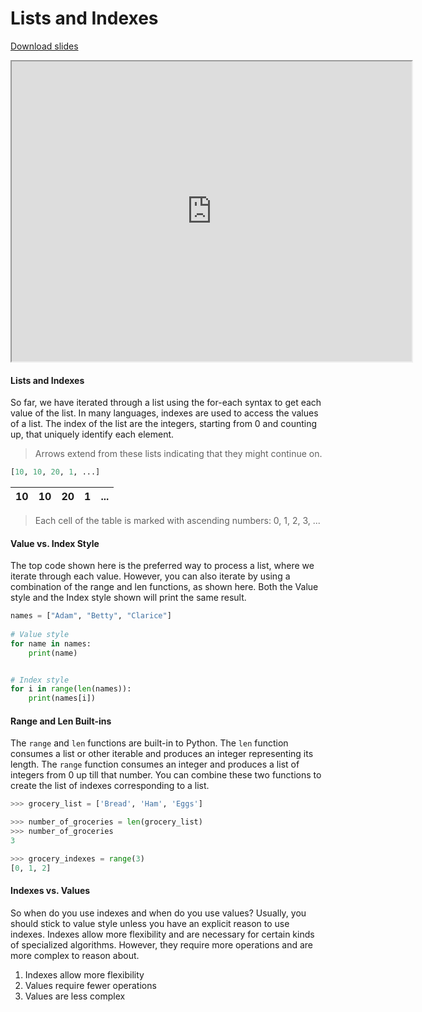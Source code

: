 # Lists and Indexes

[Download slides](Lists%20and%20Indexes.pdf)


<iframe style="width: 640px; height: 480px;" width="300" height="150" allowfullscreen="allowfullscreen" webkitallowfullscreen="webkitallowfullscreen" mozallowfullscreen="mozallowfullscreen"
title="Lists and Indexes"
src="https://www.youtube.com/embed/QlMdDPuZeEc?feature=oembed&amp;rel=0" ></iframe>


#### Lists and Indexes

So far, we have iterated through a list using the for-each syntax to get each value of the list.
In many languages, indexes are used to access the values of a list.
The index of the list are the integers, starting from 0 and counting up, that uniquely identify each element.

> Arrows extend from these lists indicating that they might continue on.

```python
[10, 10, 20, 1, ...]
```

| 10 | 10 | 20 | 1 | ... |
|----|----|----|---|-----|

> Each cell of the table is marked with ascending numbers: 0, 1, 2, 3, ...

#### Value vs. Index Style

The top code shown here is the preferred way to process a list, where we iterate through each value.
However, you can also iterate by using a combination of the range and len functions, as shown here.
Both the Value style and the Index style shown will print the same result.

```python
names = ["Adam", "Betty", "Clarice"]
    
# Value style
for name in names:
    print(name)


# Index style
for i in range(len(names)):
    print(names[i])
```

#### Range and Len Built-ins

The `range` and `len` functions are built-in to Python.
The `len` function consumes a list or other iterable and produces an integer representing its length.
The `range` function consumes an integer and produces a list of integers from 0 up till that number.
You can combine these two functions to create the list of indexes corresponding to a list.

```python
>>> grocery_list = ['Bread', 'Ham', 'Eggs']

>>> number_of_groceries = len(grocery_list)
>>> number_of_groceries
3

>>> grocery_indexes = range(3)
[0, 1, 2]
```

#### Indexes vs. Values

So when do you use indexes and when do you use values?
Usually, you should stick to value style unless you have an explicit reason to use indexes.
Indexes allow more flexibility and are necessary for certain kinds of specialized algorithms.
However, they require more operations and are more complex to reason about.

1. Indexes allow more flexibility
2. Values require fewer operations
3. Values are less complex
